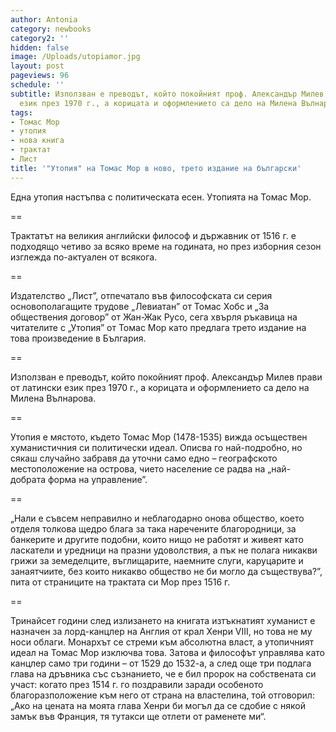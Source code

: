 ```yaml
---
author: Antonia
category: newbooks
category2: ''
hidden: false
image: /Uploads/utopiamor.jpg
layout: post
pageviews: 96
schedule: ''
subtitle: Използван е преводът, който покойният проф. Александър Милев прави от латински
  език през 1970 г., а корицата и оформлението са дело на Милена Вълнарова
tags:
- Томас Мор
- утопия
- нова книга
- трактат
- Лист
title: '"Утопия" на Томас Мор в ново, трето издание на български'
---
```


Една утопия настъпва с политическата есен. Утопията на Томас Мор. 

\==

Трактатът на великия английски философ и държавник от 1516 г. е подходящо четиво за всяко време на годината, но през изборния сезон изглежда по-актуален от всякога. 

\==

Издателство „Лист”, отпечатало във философската си серия основополагащите трудове „Левиатан” от Томас Хобс и „За обществения договор” от Жан-Жак Русо, сега хвърля ръкавица на читателите с „Утопия” от Томас Мор като предлага трето издание на това произведение в България. 

\==

Използван е преводът, който покойният проф. Александър Милев прави от латински език през 1970 г., а корицата и оформлението са дело на Милена Вълнарова.

\==

Утопия е мястото, където Томас Мор (1478-1535) вижда осъществен хуманистичния си политически идеал. Описва го най-подробно, но сякаш случайно забравя да уточни само едно – географското местоположение на острова, чието население се радва на „най-добрата форма на управление”. 

\==

„Нали е съвсем неправилно и неблагодарно онова общество, което отделя толкова щедро блага за така наречените благородници, за банкерите и другите подобни, които нищо не работят и живеят като ласкатели и уредници на празни удоволствия, а пък не полага никакви грижи за земеделците, въглищарите, наемните слуги, каруцарите и занаятчиите, без които никакво общество не би могло да съществува?”, пита от страниците на трактата си Мор през 1516 г. 

\==

Тринайсет години след излизането на книгата изтъкнатият хуманист е назначен за лорд-канцлер на Англия от крал Хенри VIII, но това не му носи облаги. Монархът се стреми към абсолютна власт, а утопичният идеал на Томас Мор изключва това. Затова и философът управлява като канцлер само три години – от 1529 до 1532-а, а след още три подлага глава на дръвника със съзнанието, че е бил пророк на собствената си участ: когато през 1514 г. го поздравили заради особеното благоразположение към него от страна на властелина, той отговорил: „Ако на цената на моята глава Хенри би могъл да се сдобие с някой замък във Франция, тя тутакси ще отлети от раменете ми“.